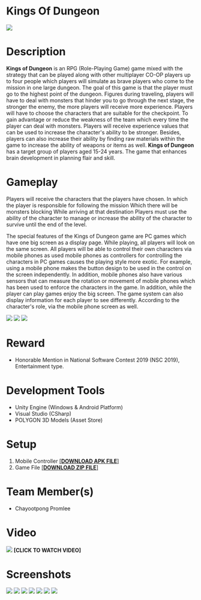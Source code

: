 # Kings Of Dungeon
![](https://i.imgur.com/63BYAV9.jpg)
# Description
**Kings of Dungeon** is an RPG (Role-Playing Game) game mixed with the strategy that can be played along with other multiplayer CO-OP players up to four people which players will simulate as brave players who come to the mission in one large dungeon. The goal of this game is that the player must go to the highest point of the dungeon. Figures during traveling, players will have to deal with monsters that hinder you to go through the next stage, the stronger the enemy, the more players will receive more experience. Players will have to choose the characters that are suitable for the checkpoint. To gain advantage or reduce the weakness of the team which every time the player can deal with monsters. Players will receive experience values that can be used to increase the character's ability to be stronger. Besides, players can also increase their ability by finding raw materials within the game to increase the ability of weapons or items as well. **Kings of Dungeon** has a target group of players aged 15-24 years. The game that enhances brain development in planning flair and skill.
# Gameplay
Players will receive the characters that the players have chosen. In which the player is responsible for following the mission Which there will be monsters blocking While arriving at that destination Players must use the ability of the character to manage or increase the ability of the character to survive until the end of the level.

The special features of the Kings of Dungeon game are PC games which have one big screen as a display page. While playing, all players will look on the same screen. All players will be able to control their own characters via mobile phones as used mobile phones as controllers for controlling the characters in PC games causes the playing style more exotic. For example, using a mobile phone makes the button design to be used in the control on the screen independently. In addition, mobile phones also have various sensors that can measure the rotation or movement of mobile phones which has been used to enforce the characters in the game. In addition, while the player can play games enjoy the big screen. The game system can also display information for each player to see differently. According to the character's role, via the mobile phone screen as well.

![](https://i.imgur.com/wVOpclZ.png)
![](https://i.imgur.com/6YumNGc.png)
![](https://i.imgur.com/HlZLhbX.png)
# Reward
- Honorable Mention in National Software Contest 2019 (NSC 2019), Entertainment type.
# Development Tools
- Unity Engine (Windows & Android Platform)
- Visual Studio (CSharp)
- POLYGON 3D Models (Asset Store)
# Setup
1. Mobile Controller <a href="https://1drv.ms/u/s!Ai9z8mPSceQOkQO_OnbjBmGQkO7H?e=fIOwFv">[**DOWNLOAD APK FILE**]</a> 
2. Game File <a href="https://1drv.ms/u/s!Ai9z8mPSceQOkQTthHkqIWzQLqIS?e=CgC4m4">[**DOWNLOAD ZIP FILE**]</a>
# Team Member(s)
- Chayootpong Promlee
# Video
[![](https://i.imgur.com/Wjd5OyQ.jpg)](https://www.youtube.com/watch?v=rwUhPrFVA74)
**[CLICK TO WATCH VIDEO]**
# Screenshots
![](https://i.imgur.com/7nf6OSe.jpg)
![](https://i.imgur.com/JAIo5GS.jpg)
![](https://i.imgur.com/gT2VlfO.jpg)
![](https://i.imgur.com/VzpJjEH.jpg)
![](https://i.imgur.com/EmRMGnz.png)
![](https://i.imgur.com/BCCxyNL.png)
![](https://i.imgur.com/hAfXPly.jpg)
